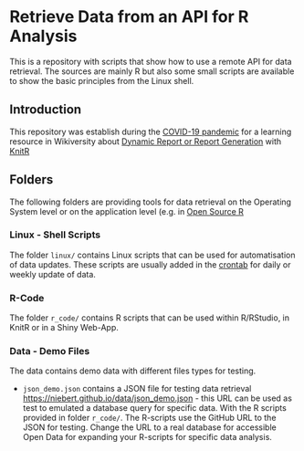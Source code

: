 # Retrieve Data from an API for R Analysis
This is a repository with scripts that show how to use a remote API for data retrieval. The sources are mainly R but also some small scripts are available to show the basic principles from the Linux shell.

## Introduction
This repository was establish during the [COVID-19 pandemic](https://en.wikiversity.org/wiki/COVID-19) for a learning resource in Wikiversity  about [Dynamic Report or Report Generation](https://en.wikiversity.org/wiki/Dynamic_Document_Generation) with [KnitR](https://en.wikiversity.org/wiki/KnitR)

## Folders
The following folders are providing tools for data retrieval on the Operating System level or on the application level (e.g. in [Open Source R](https://en.wikipedia.org/wiki/R_(programming_language))

### Linux - Shell Scripts
The folder `linux/` contains Linux scripts that can be used for automatisation of data updates. These scripts are usually added in the [crontab](https://linuxhandbook.com/crontab/) for daily or weekly update of data.

### R-Code
The folder `r_code/` contains R scripts that can be used within R/RStudio, in KnitR or in a Shiny Web-App. 

### Data - Demo Files
The data contains demo data with different files types for testing.
* `json_demo.json` contains a JSON file for testing data retrieval https://niebert.github.io/data/json_demo.json - this URL can be used as test to emulated a database query for specific data. With the R scripts provided in folder `r_code/`. The R-scripts use the GitHub URL to the JSON for testing. Change the URL to a real database for accessible Open Data for expanding your R-scripts for specific data analysis.
